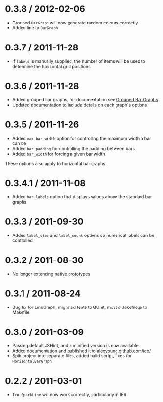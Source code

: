 0.3.8 / 2012-02-06
==================

  * Grouped `BarGraph` will now generate random colours correctly
  * Added line to `BarGraph`

0.3.7 / 2011-11-28
==================

  * If `labels` is manually supplied, the number of items will be used to determine the horizontal grid positions

0.3.6 / 2011-11-28
==================

  * Added grouped bar graphs, for documentation see [Grouped Bar Graphs](http://alexyoung.github.com/ico/)
  * Updated documentation to include details on each graph's options

0.3.5 / 2011-11-26
==================

  * Added `max_bar_width` option for controlling the maximum width a bar can be
  * Added `bar_padding` for controlling the padding between bars
  * Added `bar_width` for forcing a given bar width

  These options also apply to horizontal bar graphs.

0.3.4.1 / 2011-11-08
====================

  * Added `bar_labels` option that displays values above the standard bar graphs

0.3.3 / 2011-09-30
==================

  * Added `label_step` and `label_count` options so numerical labels can be controlled

0.3.2 / 2011-08-30
==================

  * No longer extending native prototypes

0.3.1 / 2011-08-24
==================

  * Bug fix for LineGraph, migrated tests to QUnit, moved Jakefile.js to Makefile

0.3.0 / 2011-03-09
==================

  * Passing default JSHint, and a minified version is now available
  * Added documentation and published it to [alexyoung.github.com/ico/](http://alexyoung.github.com/ico/)
  * Split project into separate files, added build script, fixes for `HorizontalBarGraph`

0.2.2 / 2011-03-01
==================

  * `Ico.SparkLine` will now work correctly, particularly in IE6

